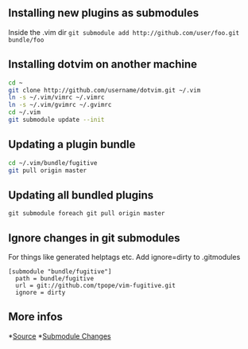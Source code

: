 ## Installing new plugins as submodules

Inside the .vim dir `git submodule add http://github.com/user/foo.git bundle/foo`

## Installing dotvim on another machine

```bash
cd ~
git clone http://github.com/username/dotvim.git ~/.vim
ln -s ~/.vim/vimrc ~/.vimrc
ln -s ~/.vim/gvimrc ~/.gvimrc
cd ~/.vim
git submodule update --init
```
## Updating a plugin bundle

```bash
cd ~/.vim/bundle/fugitive
git pull origin master
```

## Updating all bundled plugins

`git submodule foreach git pull origin master`

## Ignore changes in git submodules

For things like generated helptags etc. Add ignore=dirty to .gitmodules

```
[submodule "bundle/fugitive"]
  path = bundle/fugitive
  url = git://github.com/tpope/vim-fugitive.git
  ignore = dirty
```

## More infos

*[Source](http://vimcasts.org/episodes/synchronizing-plugins-with-git-submodules-and-pathogen/)
*[Submodule Changes](http://www.nils-haldenwang.de/frameworks-and-tools/git/how-to-ignore-changes-in-git-submodules)

